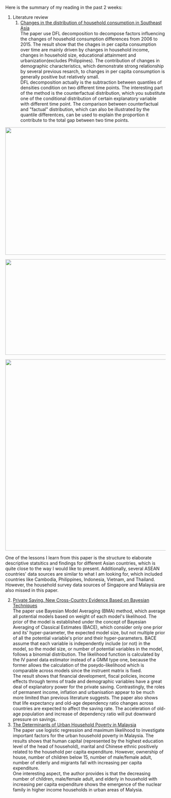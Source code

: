 Here is the summary of my reading in the past 2 weeks:

1. Literature review
   1. [Changes in the distribution of household consumption in Southeast Asia](https://link.springer.com/article/10.1007/s10644-018-9236-7)<br/>
   The paper use DFL decomposition to decompose factors influencing the changes of household consumption differences from 2006 to 2015. 
   The result show that the chages in per capita consumption over time are mainly driven by changes in household income, changes in household size, educational attainment and urbanization(excludes Philippines). The contribution of changes in demographic characteristics, which demonstrate strong relationship by several previous resarch, to changes in per capita consumption is generally positive but relatively small.<br/>
   DFL decomposition actually is the subtraction between quantiles of densities condition on two different time points. The interesting part of the method is the counterfactual distribution, which you substitute one of the conditional distribution of certain explanatory variable with different time point. The comparison between counterfactual and "factual" distribution, which can also be illustrated by the quantile differentces, can be used to explain the proportion it contribute to the total gap between two time points.
<p align="center">
  <img src="https://drive.google.com/uc?export=view&id=1k3rY6G2GRdAN7koBol4ZKu5R2XhzINKo" width="800" height="400">
</p>
<p align="center">
  <img src="https://drive.google.com/uc?export=view&id=1GXcibG0lmstAQJrPLEag-jbjFP4IbGNE" width="1000" height="300">
</p>
<p align="center">
  <img src="https://drive.google.com/uc?export=view&id=1hOP_11VV-YQJB1oFr0s3eUwP-PjG-F6F" width="1200" height="600">
</p>
   One of the lessons I learn from this paper is the structure to elaborate descriptive statsitics and findings for different Asian countries, which is quite close to the way I would like to present. Additionally, several ASEAN countries' data sources are similar to what I am looking for, which included countries like Cambodia, Philippines, Indonesia, Vietnam, and Thailand. However, the household survey data sources of Singapore and Malaysia are also missed in this paper.
   
   2. [Private Saving. New Cross-Country Evidence Based on Bayesian Techniques](https://repositorio.bde.es/handle/123456789/7302?locale=en)<br/>
   The paper use Bayesian Model Averaging (BMA) method, which average all potential models based on weight of each model's likelihood. 
   The prior of the model is established under the concept of Bayesian Averaging of Classical Estimates (BACE), which consider only one prior and its' hyper-parameter, the expected model size, but not multiple prior of all the potential variable's prior and their hyper-parameters.
   BACE assume that each variable is independently include (or not) in the model, so the model size, or number of potential variables in the model, follows a binomial distribution.
   The likelihood function is calculated by the IV panel data estimator instead of a GMM type one, because the former allows the calculation of the pseydo-likelihood which is comparable across models since the instruent matrix is fixed.<br/>
   The result shows that financial development, fiscal policies, income effects through terms of trade and demographic variables have a great deal of explanatory power for the private saving.
   Contrastingly, the roles of permanent income, inflation and urbanisation appear to be much more limited than previous literature suggests. 
   The paper also shows that life expectancy and old-age dependency ratio changes across countries are expected to affect the saving rate. The acceleration of old-age population and increase of dependency ratio will put downward pressure on savings.
   3. [The Determinants of Urban Household Poverty in Malaysia](https://www.researchgate.net/publication/26619180_The_Determinants_of_Urban_Household_Poverty_in_Malaysia)<br/>
   The paper use logistic regression and maximum likelihood to investigate important factors for the urban household poverty in Malaysia. The results shows that human capital (represented by the highest education level of the head of household), marital and Chinese ethnic positively related to the household per capita expenditure. However, ownership of house, number of children below 15, number of male/female adult, number of elderly and migrants fall with increasing per capita expenditure. <br/>
   One interesting aspect, the author provides is that the decreasing number of children, male/female adult, and elderly in household with increasing per capita expenditure shows the emergence of the nuclear family in higher income households in urban areas of Malysia.
   
   
